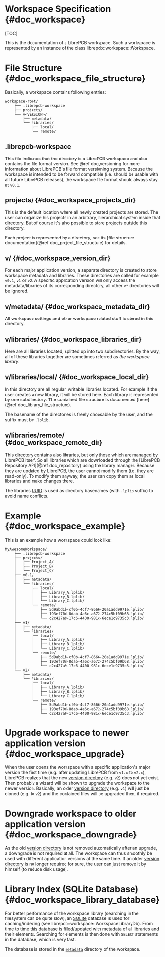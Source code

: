Workspace Specification {#doc_workspace}
========================================

[TOC]

This is the documentation of a LibrePCB workspace. Such a workspace is represented by an instance of
the class librepcb::workspace::Workspace.


# File Structure {#doc_workspace_file_structure}

Basically, a workspace contains following entries:

    workspace-root/
        ├── .librepcb-workspace
        ├── projects/
        └── v<VERSION>/
            ├── metadata/
            └── libraries/
                ├── local/
                └── remote/

## .librepcb-workspace

This file indicates that the directory is a LibrePCB workspace and also contains the file format
version. See @ref doc_versioning for more information about LibrePCB's file format versioning system.
Because the workspace is intended to be forward compatible (i.e. should be usable with all future
LibrePCB releases), the workspace file format should always stay at `v0.1`.

## projects/ {#doc_workspace_projects_dir}

This is the default location where all newly created projects are stored. The user can organize his
projects in an arbitrary, hierarchical system inside that directory. But of course it's also
possible to store projects outside this directory.

Each project is represented by a directory, see its
[file structure documentation](@ref doc_project_file_structure) for details.

## v<VERSION>/ {#doc_workspace_version_dir}

For each major application version, a separate directory is created to store workspace metadata and
libraries. These directories are called for example `v0.1`, `v1` or `v2`. A specific application
version will only access the metadata/libraries of its corresponding directory, all other `v*`
directories will be ignored.

## v<VERSION>/metadata/ {#doc_workspace_metadata_dir}

All workspace settings and other workspace related stuff is stored in this directory.

## v<VERSION>/libraries/ {#doc_workspace_libraries_dir}

Here are all libraries located, splitted up into two subdirectories. By the way, all of these
libraries together are sometimes referred as *the workspace library*.

## v<VERSION>/libraries/local/ {#doc_workspace_local_dir}

In this directory are all regular, writable libraries located. For example if the user creates a new
library, it will be stored here. Each library is represented by one subdirectory. The contained file
structure is documented [here](@ref doc_library_file_structure).

The basename of the directories is freely choosable by the user, and the suffix must be `.lplib`.

## v<VERSION>/libraries/remote/ {#doc_workspace_remote_dir}

This directory contains also libraries, but only those which are managed by LibrePCB itself. So all
libraries which are downloaded through the [LibrePCB Repository API](@ref doc_repository) using the
library manager. Because they are updated by LibrePCB, the user cannot modify them (i.e. they are
read-only). To modify them anyway, the user can copy them as local libraries and make changes there.

The libraries [UUID] is used as directory basenames (with `.lplib` suffix) to avoid name conflicts.

# Example {#doc_workspace_example}

This is an example how a workspace could look like:

    MyAwesomeWorkspace/
        ├── .librepcb-workspace
        ├── projects/
        │   ├── Project_A/
        │   ├── Project_B/
        │   └── Project_C/
        ├── v0.1/
        │   ├── metadata/
        │   └── libraries/
        │       ├── local/
        │       │   ├── Library_A.lplib/
        │       │   ├── Library_B.lplib/
        │       │   └── Library_C.lplib/
        │       └── remote/
        │           ├── 5d9abd1b-cf0b-4cf7-8666-20a1add9971e.lplib/
        │           ├── 193ef70d-8dab-4a6c-a672-274c5bf09b68.lplib/
        │           └── c2c427a9-17c6-4400-981c-6ece1c9735c3.lplib/
        ├── v1/
        │   ├── metadata/
        │   └── libraries/
        │       ├── local/
        │       │   ├── Library_A.lplib/
        │       │   ├── Library_B.lplib/
        │       │   └── Library_C.lplib/
        │       └── remote/
        │           ├── 5d9abd1b-cf0b-4cf7-8666-20a1add9971e.lplib/
        │           ├── 193ef70d-8dab-4a6c-a672-274c5bf09b68.lplib/
        │           └── c2c427a9-17c6-4400-981c-6ece1c9735c3.lplib/
        └── v2/
            ├── metadata/
            └── libraries/
                ├── local/
                │   ├── Library_A.lplib/
                │   ├── Library_B.lplib/
                │   └── Library_C.lplib/
                └── remote/
                    ├── 5d9abd1b-cf0b-4cf7-8666-20a1add9971e.lplib/
                    ├── 193ef70d-8dab-4a6c-a672-274c5bf09b68.lplib/
                    └── c2c427a9-17c6-4400-981c-6ece1c9735c3.lplib/


# Upgrade workspace to newer application version {#doc_workspace_upgrade}

When the user opens the workspace with a specific application's major version the first time (e.g.
after updating LibrePCB from `v1.x` to `v2.x`), LibrePCB realizes that the new [version directory]
(e.g. `v2`) does not yet exist. Then probably a wizard will be shown to upgrade the workspace to the
newer version. Basically, an older [version directory] (e.g. `v1`) will just be cloned (e.g. to
`v2`) and the contained files will be upgraded then, if required.


# Downgrade workspace to older application version {#doc_workspace_downgrade}

As the old [version directory] is not removed automatically after an upgrade, a downgrade is not
required at all. The workspace can thus smoothly be used with different application versions at the
same time. If an older [version directory] is no longer required for sure, the user can just remove
it by himself (to reduce disk usage).


# Library Index (SQLite Database) {#doc_workspace_library_database}

For better performance of the workspace library (searching in the filesystem can be quite slow), an
[SQLite] database is used for caching/indexing (see librepcb::workspace::WorkspaceLibraryDb). From
time to time this database is filled/updated with metadata of all libraries and their elements.
Searching for elements is then done with `SELECT` statements in the database, which is very fast.

The database is stored in the [`metadata`](#doc_workspace_metadata_dir) directory of the workspace.


[UUID]: https://en.wikipedia.org/wiki/Universally_unique_identifier "Universally Unique Identifier"
[SQLite]: https://sqlite.org/ "SQLite"
[version directory]: #doc_workspace_version_dir
